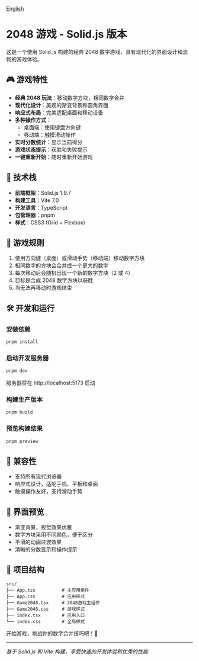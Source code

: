 [English](README_EN.md)

# 2048 游戏 - Solid.js 版本

这是一个使用 Solid.js 构建的经典 2048 数字游戏，具有现代化的界面设计和流畅的游戏体验。

## 🎮 游戏特性

- **经典 2048 玩法**：移动数字方块，相同数字合并
- **现代化设计**：美观的渐变背景和圆角界面
- **响应式布局**：完美适配桌面和移动设备
- **多种操作方式**：
  - 桌面端：使用键盘方向键
  - 移动端：触摸滑动操作
- **实时分数统计**：显示当前得分
- **游戏状态提示**：获胜和失败提示
- **一键重新开始**：随时重新开始游戏

## 🚀 技术栈

- **前端框架**：Solid.js 1.9.7
- **构建工具**：Vite 7.0
- **开发语言**：TypeScript
- **包管理器**：pnpm
- **样式**：CSS3 (Grid + Flexbox)

## 🎯 游戏规则

1. 使用方向键（桌面）或滑动手势（移动端）移动数字方块
2. 相同数字的方块会合并成一个更大的数字
3. 每次移动后会随机出现一个新的数字方块（2 或 4）
4. 目标是合成 2048 数字方块以获胜
5. 当无法再移动时游戏结束

## 🛠️ 开发和运行

### 安装依赖
```bash
pnpm install
```

### 启动开发服务器
```bash
pnpm dev
```
服务器将在 http://localhost:5173 启动

### 构建生产版本
```bash
pnpm build
```

### 预览构建结果
```bash
pnpm preview
```

## 📱 兼容性

- 支持所有现代浏览器
- 响应式设计，适配手机、平板和桌面
- 触摸操作友好，支持滑动手势

## 🎨 界面预览

- 渐变背景，视觉效果优雅
- 数字方块采用不同颜色，便于区分
- 平滑的动画过渡效果
- 清晰的分数显示和操作提示

## 📁 项目结构

```
src/
├── App.tsx          # 主应用组件
├── App.css          # 应用样式
├── Game2048.tsx     # 2048游戏主组件
├── Game2048.css     # 游戏样式
├── index.tsx        # 应用入口
└── index.css        # 全局样式
```

开始游戏，挑战你的数字合并技巧吧！🎯

---

*基于 Solid.js 和 Vite 构建，享受快速的开发体验和优秀的性能*
